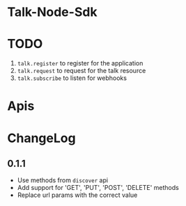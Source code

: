 Talk-Node-Sdk
======

# TODO

1. `talk.register` to register for the application
2. `talk.request` to request for the talk resource
3. `talk.subscribe` to listen for webhooks

# Apis

# ChangeLog

## 0.1.1
* Use methods from `discover` api
* Add support for 'GET', 'PUT', 'POST', 'DELETE' methods
* Replace url params with the correct value
